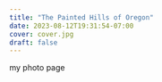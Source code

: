 ```yaml
---
title: "The Painted Hills of Oregon"
date: 2023-08-12T19:31:54-07:00
cover: cover.jpg
draft: false
---
```


my photo page